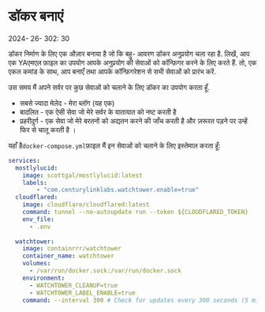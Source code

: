 # डॉकर बनाएं

<datetime class="hidden">2024- 26- 302: 30</datetime>

<!--category-- Docker -->
डॉकर निर्माण के लिए एक औज़ार बनाया है जो कि बहु- आवरण डॉकर अनुप्रयोग चला रहा है. लिखें, आप एक YAएमएल फ़ाइल का उपयोग आपके अनुप्रयोग की सेवाओं को कॉन्फ़िगर करने के लिए करते हैं. तो, एक एकल कमांड के साथ, आप बनाएँ तथा आपके कॉन्फ़िगरेशन से सभी सेवाओं को प्रारंभ करें.

उस समय मैं अपने सर्वर पर कुछ सेवाओं को चलाने के लिए डॉकर का उपयोग करता हूँ.

- सबसे ज्यादा मेलेद - मेरा ब्लॉग (यह एक)
- बादलित - एक ऐसी सेवा जो मेरे सर्वर के यातायात को नष्ट करती है
- प्रहरीदुर्ग - एक सेवा जो मेरे बरतनों को अद्यतन करने की जाँच करती है और ज़रूरत पड़ने पर उन्हें फिर से चालू करती है ।

यहाँ है`docker-compose.yml`फ़ाइल मैं इन सेवाओं को चलाने के लिए इस्तेमाल करता हूँ:

```yaml
services:
  mostlylucid:
    image: scottgal/mostlylucid:latest
    labels:
        - "com.centurylinklabs.watchtower.enable=true"
  cloudflared:
    image: cloudflare/cloudflared:latest
    command: tunnel --no-autoupdate run --token ${CLOUDFLARED_TOKEN}
    env_file:
      - .env
        
  watchtower:
    image: containrrr/watchtower
    container_name: watchtower
    volumes:
      - /var/run/docker.sock:/var/run/docker.sock
    environment:
      - WATCHTOWER_CLEANUP=true
      - WATCHTOWER_LABEL_ENABLE=true
    command: --interval 300 # Check for updates every 300 seconds (5 minutes)
```